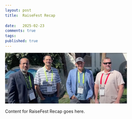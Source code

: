 ```yaml
---
layout: post
title:  RaiseFest Recap

date:   2025-02-23
comments: true
tags: 
published: true
---
```

 
<img src="/images/RaiseFest25_Fryar_Diaz_Butcher_Hightower.jpg" width="400" alt="RaiseFest 2025" title="RaiseFest 2025" />   

Content for RaiseFest Recap goes here.
 
